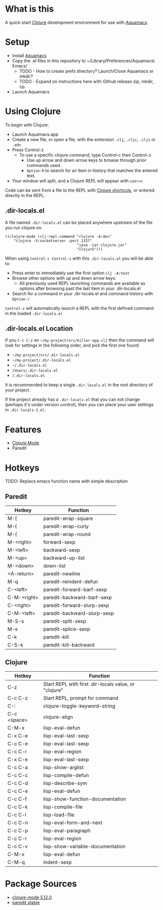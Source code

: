 # What is this

A quick-start [Clojure](https://clojure.org) development environment for use with [Aquamacs](https://aquamacs.org).

# Setup

* Install [Aquamacs](https://aquamacs.org)
* Copy the .el files in this repository to ~/Library/Preferences/Aquamacs\ Emacs/
  * TODO - How to create prefs directory? Launch/Close Aquamacs or mkdir?
  * TODO - Expand on instructions here with Github release zip, mkdir, cp.
* Launch Aquamacs

# Using Clojure

To begin with Clojure:

* Launch Aquamacs.app
* Create a new file, or open a file, with the extension `.clj`, `.cljc`, `.cljs` or `.edn`
* Press Control-z
  * To use a specific clojure command, type Control-c then Control-z
    * Use up arrow and down arrow keys to browse through prior commands used.
    * `Option-R` to search for an item in history that matches the entered text.
* Your window will split, and a Clojure REPL will appear with `user=>`

Code can be sent from a file to the REPL with [Clojure shortcuts](#clojure), or entered directly in the REPL.

## .dir-locals.el

A file named `.dir-locals.el` can be placed anywhere upstream of the file you run clojure on.

~~~
((clojure-mode (clj-repl-command "clojure -A:dev"
    "clojure -X:socketserver :port 1337"
				                 "java -jar clojure.jar"
				                 "clojure")))
~~~

When using `Control-c Control-z` with this `.dir-locals.el` you will be able to:

* Press enter to immediately use the first option `clj -A:test`
* Browse other options with up and down arrow keys.
  * All previously used REPL launching commands are available as options after browsing past the last item in your .dir-locals.el
* Search for a command in your .dir-locals.el and command history with `Option-r`

`Control-z` will automatically launch a REPL with the first defined command in the loaded `.dir-locals.el`

## .dir-locals.el Location

If you `C-c C-z` on `~/my-project/src/killer-app.clj` then the command will look for settings in the following order, and pick the first one found:

* `~/my-project/src/.dir-locals.el`
* `~/my-project/.dir-locals.el`
* `~/.dir-locals.el`
* `/Users/.dir-locals.el`
* `/.dir-locals.el`

It is recommended to keep a single `.dir-locals.el` in the root directory of your project.

If the project already has a `.dir-locals.el` that you can not change (perhaps it's under version control), then you can place your user settings in `.dir-locals-2.el`.

# Features

* [Clojure Mode](https://github.com/clojure-emacs/clojure-mode)
* Paredit

# Hotkeys

TODO: Replace emacs function name with simple description

## Paredit

| Hotkey        | Function                    |
| ---           | ---                         |
| M-[           | paredit-wrap-square         |
| M-{           | paredit-wrap-curly          |
| M-(           | paredit-wrap-round          |
| M-\<right\>   | forward-sexp                |
| M-\<left\>    | backward-sexp               |
| M-\<up\>      | backward-up-list            |
| M-\<down\>    | down-list                   |
| \<A-return\>  | paredit-newline             |
| M-q           | paredit-reindent-defun      |
| C-\<left\>    | paredit-forward-barf-sexp   |
| C-M-\<right\> | paredit-backward-barf-sexp  |
| C-\<right\>   | paredit-forward-slurp-sexp  |
| C-M-\<left\>  | paredit-backward-slurp-sexp |
| M-S-s         | paredit-split-sexp          |
| M-s           | paredit-splice-sexp         |
| C-k           | paredit-kill                |
| C-S-k         | paredit-kill-backward       |


## Clojure
     
| Hotkey        | Function                                              |
| ---           | ---                                                   |
| C-z           | Start REPL with first .dir-locals value, or "clojure" |
| C-c C-z       | Start REPL, prompt for command                        |
| C-:           | clojure-toggle-keyword-string                         |
| C-c \<space\> | clojure-align                                         |
| C-M-x         | lisp-eval-defun                                       |
| C-x C-e       | lisp-eval-last-sexp                                   |
| C-c C-e       | lisp-eval-last-sexp                                   |
| C-c C-r       | lisp-eval-region                                      |
| C-x C-e       | lisp-eval-last-sexp                                   |
| C-c C-a       | lisp-show-arglist                                     |
| C-c C-c       | lisp-compile-defun                                    |
| C-c C-d       | lisp-describe-sym                                     |
| C-c C-e       | lisp-eval-defun                                       |
| C-c C-f       | lisp-show-function-documentation                      |
| C-c C-k       | lisp-compile-file                                     |
| C-c C-l       | lisp-load-file                                        |
| C-c C-n       | lisp-eval-form-and-next                               |
| C-c C-p       | lisp-eval-paragraph                                   |
| C-c C-r       | lisp-eval-region                                      |
| C-c C-v       | lisp-show-variable-documentation                      |
| C-M-x         | lisp-eval-defun                                       |
| C-M-q         | indent-sexp                                           |

# Package Sources

* [clojure-mode 5.12.0](https://github.com/clojure-emacs/clojure-mode/releases/tag/5.12.0)
* [paredit stable](http://mumble.net/~campbell/git/paredit.git/)
